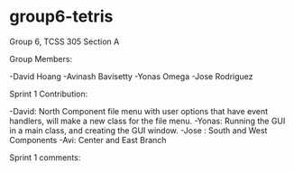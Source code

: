 # group6-tetris
Group 6, TCSS 305 Section A

Group Members:

-David Hoang
-Avinash Bavisetty
-Yonas Omega
-Jose Rodriguez

Sprint 1 Contribution:

-David: North Component file menu with user options that have event handlers, will make a new class for the file menu.
-Yonas: Running the GUI in a main class, and creating the GUI window.
-Jose : South and West Components
-Avi: Center and East Branch


Sprint 1 comments:

